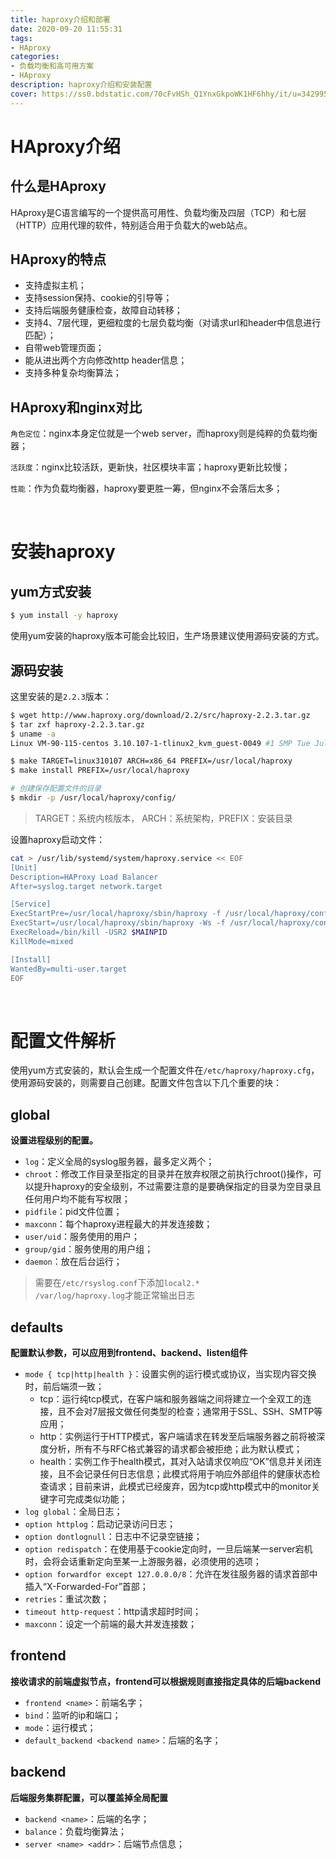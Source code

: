```yaml
---
title: haproxy介绍和部署
date: 2020-09-20 11:55:31
tags:
- HAproxy
categories: 
- 负载均衡和高可用方案
- HAproxy
description: haproxy介绍和安装配置
cover: https://ss0.bdstatic.com/70cFvHSh_Q1YnxGkpoWK1HF6hhy/it/u=3429957096,767347968&fm=26&gp=0.jpg
---
```






# HAproxy介绍

## 什么是HAproxy

HAproxy是C语言编写的一个提供高可用性、负载均衡及四层（TCP）和七层（HTTP）应用代理的软件，特别适合用于负载大的web站点。



## HAproxy的特点

- 支持虚拟主机；
- 支持session保持、cookie的引导等；
- 支持后端服务健康检查，故障自动转移；
- 支持4、7层代理，更细粒度的七层负载均衡（对请求url和header中信息进行匹配）；
- 自带web管理页面；
- 能从进出两个方向修改http header信息；
- 支持多种复杂均衡算法；



## HAproxy和nginx对比

`角色定位`：nginx本身定位就是一个web server，而haproxy则是纯粹的负载均衡器；



`活跃度`：nginx比较活跃，更新快，社区模块丰富；haproxy更新比较慢；



`性能`：作为负载均衡器，haproxy要更胜一筹，但nginx不会落后太多；





<br>



# 安装haproxy

## yum方式安装

```bash
$ yum install -y haproxy
```



使用yum安装的haproxy版本可能会比较旧，生产场景建议使用源码安装的方式。



## 源码安装

这里安装的是`2.2.3`版本：

```bash
$ wget http://www.haproxy.org/download/2.2/src/haproxy-2.2.3.tar.gz
$ tar zxf haproxy-2.2.3.tar.gz
$ uname -a
Linux VM-90-115-centos 3.10.107-1-tlinux2_kvm_guest-0049 #1 SMP Tue Jul 30 23:46:29 CST 2019 x86_64 x86_64 x86_64 GNU/Linux

$ make TARGET=linux310107 ARCH=x86_64 PREFIX=/usr/local/haproxy
$ make install PREFIX=/usr/local/haproxy

# 创建保存配置文件的目录
$ mkdir -p /usr/local/haproxy/config/
```

> TARGET：系统内核版本， ARCH：系统架构，PREFIX：安装目录



设置haproxy启动文件：

```bash
cat > /usr/lib/systemd/system/haproxy.service << EOF
[Unit]
Description=HAProxy Load Balancer
After=syslog.target network.target

[Service]
ExecStartPre=/usr/local/haproxy/sbin/haproxy -f /usr/local/haproxy/config/haproxy.cfg -c -q
ExecStart=/usr/local/haproxy/sbin/haproxy -Ws -f /usr/local/haproxy/config/haproxy.cfg -p /var/run/haproxy.pid
ExecReload=/bin/kill -USR2 $MAINPID
KillMode=mixed

[Install]
WantedBy=multi-user.target
EOF
```



<br>



# 配置文件解析

使用yum方式安装的，默认会生成一个配置文件在`/etc/haproxy/haproxy.cfg`，使用源码安装的，则需要自己创建。配置文件包含以下几个重要的块：



## global

**设置进程级别的配置。**

- `log`：定义全局的syslog服务器，最多定义两个；
- `chroot`：修改工作目录至指定的目录并在放弃权限之前执行chroot()操作，可以提升haproxy的安全级别，不过需要注意的是要确保指定的目录为空目录且任何用户均不能有写权限；
- `pidfile`：pid文件位置；
- `maxconn`：每个haproxy进程最大的并发连接数；
- `user/uid`：服务使用的用户；
- `group/gid`：服务使用的用户组；
- `daemon`：放在后台运行；



> 需要在`/etc/rsyslog.conf`下添加`local2.*          /var/log/haproxy.log`才能正常输出日志



## defaults

**配置默认参数，可以应用到frontend、backend、listen组件**

- `mode { tcp|http|health }`：设置实例的运行模式或协议，当实现内容交换时，前后端须一致；
  - tcp：运行纯tcp模式，在客户端和服务器端之间将建立一个全双工的连接，且不会对7层报文做任何类型的检查；通常用于SSL、SSH、SMTP等应用；
  - http：实例运行于HTTP模式，客户端请求在转发至后端服务器之前将被深度分析，所有不与RFC格式兼容的请求都会被拒绝；此为默认模式； 
  - health：实例工作于health模式，其对入站请求仅响应“OK”信息并关闭连接，且不会记录任何日志信息；此模式将用于响应外部组件的健康状态检查请求；目前来讲，此模式已经废弃，因为tcp或http模式中的monitor关键字可完成类似功能；
- `log global`：全局日志；
- `option httplog`：启动记录访问日志；
- `option dontlognull`：日志中不记录空链接；
- `option redispatch`：在使用基于cookie定向时，一旦后端某一server宕机时，会将会话重新定向至某一上游服务器，必须使用的选项；
- `option forwardfor except 127.0.0.0/8`：允许在发往服务器的请求首部中插入“X-Forwarded-For”首部；
- `retries`：重试次数；
- `timeout http-request`：http请求超时时间；
- `maxconn`：设定一个前端的最大并发连接数；

## frontend

**接收请求的前端虚拟节点，frontend可以根据规则直接指定具体的后端backend**

- `frontend <name>`：前端名字；
- `bind`：监听的ip和端口；
- `mode`：运行模式；
- `default_backend <backend name>`：后端的名字；



## backend

**后端服务集群配置，可以覆盖掉全局配置**

- `backend <name>`：后端的名字；
- `balance`：负载均衡算法；
- `server <name> <addr>`：后端节点信息；



